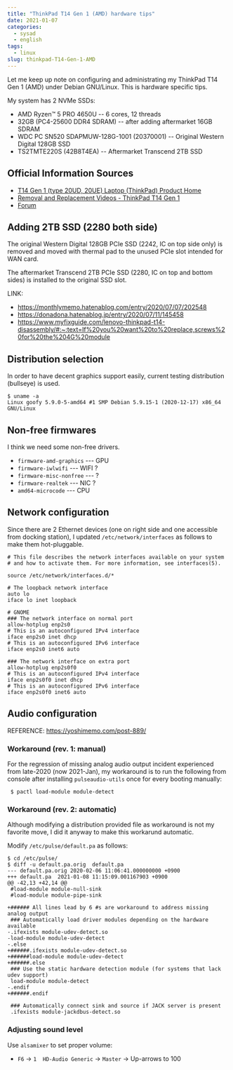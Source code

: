 ```yaml
---
title: "ThinkPad T14 Gen 1 (AMD) hardware tips"
date: 2021-01-07
categories:
  - sysad
  - english
tags:
  - linux
slug: thinkpad-T14-Gen-1-AMD
---
```


Let me keep up note on configuring and administrating my ThinkPad T14 Gen 1
(AMD) under Debian GNU/Linux.  This is hardware specific tips.

My system has 2 NVMe SSDs:

* AMD Ryzen™ 5 PRO 4650U -- 6 cores, 12 threads
* 32GB (PC4-25600 DDR4 SDRAM) -- after adding aftermarket 16GB SDRAM
* WDC PC SN520 SDAPMUW-128G-1001 (20370001) -- Original Western Digital 128GB SSD
* TS2TMTE220S (42B8T4EA) -- Aftermarket Transcend 2TB SSD

## Official Information Sources

* [T14 Gen 1 (type 20UD, 20UE) Laptop (ThinkPad) Product Home](https://pcsupport.lenovo.com/us/en/products/laptops-and-netbooks/thinkpad-t-series-laptops/thinkpad-t14-type-20ud-20ue)
* [Removal and Replacement Videos - ThinkPad T14 Gen 1](https://support.lenovo.com/jp/en/solutions/ht510512)
* [Forum](https://forums.lenovo.com/t5/English-Community/ct-p/Community-EN)

## Adding 2TB SSD (2280 both side)

The original Western Digital 128GB PCIe SSD (2242, IC on top side only) is
removed and moved with thermal pad to the unused PCIe slot intended for WAN
card.

The aftermarket Transcend 2TB PCIe SSD (2280, IC on top and bottom sides) is
installed to the original SSD slot.

LINK:
* https://monthlymemo.hatenablog.com/entry/2020/07/07/202548
* https://donadona.hatenablog.jp/entry/2020/07/11/145458
* https://www.myfixguide.com/lenovo-thinkpad-t14-disassembly/#:~:text=If%20you%20want%20to%20replace,screws%20for%20the%204G%20module

## Distribution selection

In order to have decent graphics support easily, current testing distribution
(bullseye) is used.

```
$ uname -a
Linux goofy 5.9.0-5-amd64 #1 SMP Debian 5.9.15-1 (2020-12-17) x86_64 GNU/Linux
```

## Non-free firmwares

I think we need some non-free drivers.

* `firmware-amd-graphics`  --- GPU
* `firmware-iwlwifi`  --- WIFI ?
* `firmware-misc-nonfree`  --- ?
* `firmware-realtek`  --- NIC ?
* `amd64-microcode`  --- CPU

## Network configuration

Since there are 2 Ethernet devices (one on right side and one accessible from
docking station), I updated `/etc/network/interfaces` as follows to make them
hot-pluggable.

```
# This file describes the network interfaces available on your system
# and how to activate them. For more information, see interfaces(5).

source /etc/network/interfaces.d/*

# The loopback network interface
auto lo
iface lo inet loopback

# GNOME
### The network interface on normal port
allow-hotplug enp2s0
# This is an autoconfigured IPv4 interface
iface enp2s0 inet dhcp
# This is an autoconfigured IPv6 interface
iface enp2s0 inet6 auto

### The network interface on extra port
allow-hotplug enp2s0f0
# This is an autoconfigured IPv4 interface
iface enp2s0f0 inet dhcp
# This is an autoconfigured IPv6 interface
iface enp2s0f0 inet6 auto
```

## Audio configuration

REFERENCE: https://yoshimemo.com/post-889/

### Workaround (rev. 1: manual)

For the regression of missing analog audio output incident experienced from
late-2020 (now 2021-Jan), my workaround is to run the following from console
after installing `pulseaudio-utils` once for every booting manually:

```
 $ pactl load-module module-detect
```

### Workaround (rev. 2: automatic)

Although modifying a distribution provided file as workaround is not my
favorite move, I did it anyway to make this workarund automatic.

Modify `/etc/pulse/default.pa` as follows:

```
$ cd /etc/pulse/
$ diff -u default.pa.orig  default.pa
--- default.pa.orig	2020-02-06 11:06:41.000000000 +0900
+++ default.pa	2021-01-08 11:15:09.001167903 +0900
@@ -42,13 +42,14 @@
 #load-module module-null-sink
 #load-module module-pipe-sink

+###### All lines lead by 6 #s are workaround to address missing analog output
 ### Automatically load driver modules depending on the hardware available
-.ifexists module-udev-detect.so
-load-module module-udev-detect
-.else
+######.ifexists module-udev-detect.so
+######load-module module-udev-detect
+######.else
 ### Use the static hardware detection module (for systems that lack udev support)
 load-module module-detect
-.endif
+######.endif

 ### Automatically connect sink and source if JACK server is present
 .ifexists module-jackdbus-detect.so
```

### Adjusting sound level

Use `alsamixer` to set proper volume:
 * `F6` -> `1  HD-Audio Generic` -> `Master` -> Up-arrows to 100

<!-- vim: set sw=2 sts=2 ai si et tw=79 ft=markdown: -->

